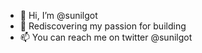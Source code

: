 - 👋 Hi, I’m @sunilgot
- 🌱 Rediscovering my passion for building 
- 📫 You can reach me on twitter @sunilgot

<!---
sunilgot/sunilgot is a ✨ special ✨ repository because its `README.md` (this file) appears on your GitHub profile.
You can click the Preview link to take a look at your changes.
--->
